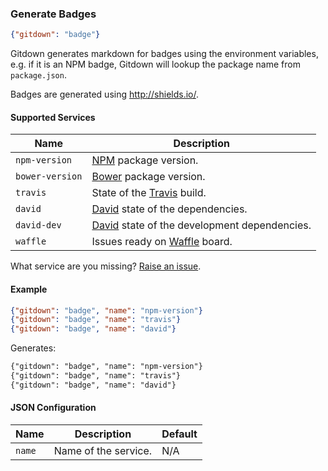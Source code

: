 ### Generate Badges

<!-- gitdown: off -->
```json
{"gitdown": "badge"}
```
<!-- gitdown: on -->

Gitdown generates markdown for badges using the environment variables, e.g. if it is an NPM badge, Gitdown will lookup the package name from `package.json`.

Badges are generated using http://shields.io/.

#### Supported Services

| Name | Description |
| --- | --- |
| `npm-version` | [NPM](https://www.npmjs.org/) package version. |
| `bower-version` | [Bower](http://bower.io/) package version. |
| `travis` | State of the [Travis](https://travis-ci.org/) build. |
| `david` | [David](https://david-dm.org/) state of the dependencies. |
| `david-dev` | [David](https://david-dm.org/) state of the development dependencies. |
| `waffle` | Issues ready on [Waffle](https://waffle.io/) board. |

What service are you missing? [Raise an issue](https://github.com/gajus/gitdown/issues).

#### Example

<!-- gitdown: off -->
```json
{"gitdown": "badge", "name": "npm-version"}
{"gitdown": "badge", "name": "travis"}
{"gitdown": "badge", "name": "david"}
```
<!-- gitdown: on -->

Generates:

```markdown
{"gitdown": "badge", "name": "npm-version"}
{"gitdown": "badge", "name": "travis"}
{"gitdown": "badge", "name": "david"}
```

#### JSON Configuration

| Name | Description | Default |
| --- | --- | --- |
| `name` | Name of the service. | N/A |